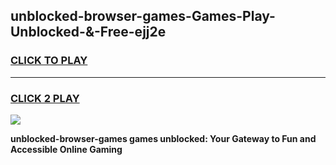 
## unblocked-browser-games-Games-Play-Unblocked-&-Free-ejj2e
<h3>
<a href="https://premium76.site?title=unblocked-browser-games&ref=24A">CLICK TO PLAY</a></h3>
<hr>

<h3>
<a href="https://premium76.site?title=unblocked-browser-games&ref=24A">CLICK 2 PLAY</a>
  
</h3>

<a href="https://premium76.site?title=unblocked-browser-games&ref=24A"><img src="https://clearcache.store/games.png"></a>


**unblocked-browser-games games unblocked: Your Gateway to Fun and Accessible Online Gaming**
